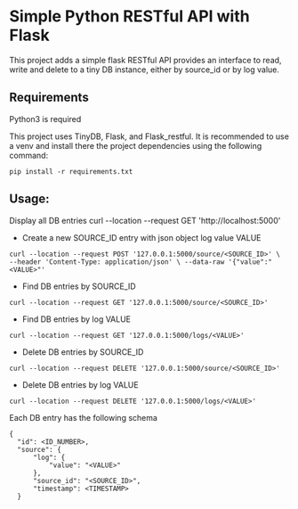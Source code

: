 # Simple Python RESTful API with Flask

This project adds a simple flask RESTful API provides an interface to read, write and delete to a tiny DB instance,
either by source_id or by log value.

## Requirements
Python3 is required

This project uses TinyDB, Flask, and Flask_restful. It is recommended to use a venv and install there the project dependencies using the following command:

`pip install -r requirements.txt`

## Usage:

Display all DB entries
curl --location --request GET 'http://localhost:5000'

- Create a new SOURCE_ID entry with json object log value VALUE

`curl --location --request POST '127.0.0.1:5000/source/<SOURCE_ID>' \ 
--header 'Content-Type: application/json' \
--data-raw '{"value":"<VALUE>"'`
  
- Find DB entries by SOURCE_ID

`curl --location --request GET '127.0.0.1:5000/source/<SOURCE_ID>'`

- Find DB entries by log VALUE

`curl --location --request GET '127.0.0.1:5000/logs/<VALUE>'`
  
- Delete DB entries by SOURCE_ID

`curl --location --request DELETE '127.0.0.1:5000/source/<SOURCE_ID>'`

- Delete DB entries by log VALUE

`curl --location --request DELETE '127.0.0.1:5000/logs/<VALUE>'`
  
Each DB entry has the following schema

    {
      "id": <ID_NUMBER>,
      "source": {
          "log": {
              "value": "<VALUE>"
          },
          "source_id": "<SOURCE_ID>",
          "timestamp": <TIMESTAMP>
      }
